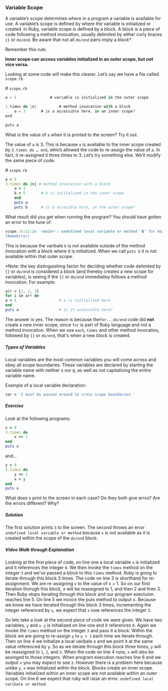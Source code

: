 ### Variable Scope
A variable’s scope determines where in a program a variable is available for use. A variable’s scope is defined by where the variable is initialized or created. In Ruby, variable scope is defined by a block. A block is a piece of code following a method invocation, usually delimited by either curly braces `{}` or `do/end`. Be aware that not all `do/end` pairs imply a block*.

Remember this rule:

**Inner scope can access variables initialized in an outer scope, but not vice versa.**

Looking at some code will make this clearer. Let’s say we have a file called `scope.rb`

\# `scope.rb`
```javascript {.line-numbers}
a = 5				# variable is initialized in the outer scope

3.times do |n|			# method invocation with a block
    a = 3		# is a accessible here, in an inner scope?
end

puts a
```


What is the value of `a` when it is printed to the screen? Try it out.

The value of `a` is 3. This is because `a` is available to the inner scope created by `3.times do … end`, which allowed the code to re-assign the value of `a`. In fact, it re-assigned it three times to 3. Let’s try something else. We’ll modify the same piece of code.

\# `scope.rb`
```ruby
a = 5
3.times do |n| # method invocation with a block
    a = 3
    b = 5       # b is initialized in the inner scope
    end
    puts a
    puts b      # is b accesible here, in the outer scope?
```

What result did you get when running the program? You should have gotten an error to the tune of:

```ruby
scope.rb:11:in `<main>': undefined local variable or method `b' for main:Object
(NameError)
```

This is because the varibale `b` is not available outside of the method invocation with a block where it is initialized. When we call `puts b` it is not available within that outer scope.

*Note: the key distinguishing factor for deciding whether code delimited by `{}` or `do/end` is considered a block (and thereby creates a new scope for variables), is seeing if the `{}` or `do/end` immediatley follows a method invocation. For example:
```ruby
arr = [1, 2, 3]
for i in arr do
a = 5                   # a is initialized here
end
puts a                  # is it accessible here?
```

The answer is yes. The reason is because the`for...do/end` code did **not** create a new inner scope, since `for` is part of Ruby language and not a method invocation. When we use `each`, `times` and other method invocatios, followed by `{}` or `do/end`, that's when a new block is created.

##### Types of Variables
Local variables are the most common variables you will come across and obey all scope boundaries. These variables are declared by starting the variable name with neither `$` nor `@`, as well as not capitalizing the entire variable name.

Example of a local variable declaration:

```ruby
var = 'I must be passed around to cross scope boundaries.'
```
##### Exercise
Look at the following programs:
```ruby
x = 0
3.times do
    x += 1
end
puts x
```
and...
```ruby
y = 0
3.times do
    y += 1
    x = y
end
puts x
```

What does x print to the screen in each case? Do they both give erros? Are the errors different? Why?

##### Solution
The first solution prints `3` to the screen. The second throws an error `undefined local variable or method` because `x` is not available as it is created within the scope of the `do/end` block.

##### Video Walk through Explanation
Looking at the first piece of code, on line one a local variable `x` is initialized and it references the integer `0`. We then invoke the `times` method on the integer `3` and we've passed a block to this `times` method. Ruby is going to iterate through this block 3 times. The code on line 3 is shorthand for re-assignment. We are re-assigning `x` to the value of x + 1. So on our first iteration thorugh this block, x will be reassigned to 1, and then 2 and then 3. Then Ruby stops iterating through this block and our program exectuion reaches line 5. On line 5 we invoce the puts method to output x. Because we know we have iterated through this block 3 times, incrementing the integer referenced by `x`, we expect that `x` now references the integer `3`. 

So lets take a look at the second piece of code we were given. We have two variables, `y` and `x`. `y` is initialized on line one and it references `0`. Again we invoke the `times` method on the integer `3` and pass it a block. Within the block we are going to re-assign `y` to `y + 1` each time we iterate through. Then on line 4 we initialize a local varibale x and we point it at the same value referenced by y. So as we iterate through this block three times, `y` will be reassigned to `1`, `2`, and `3`. When the code on line 4 runs, `x` will also be assinged to those integers. When program execution reaches line 6 and we output `x` you may expect to see `3`. However there is a problem here because unlike `y`, `x` was initialized within the block. Blocks create an inner scope. Variables initialized within an inner scope are not available within an outer scope. On line 6 we expect that ruby will raise an error. `undefined local varibale or method`.



